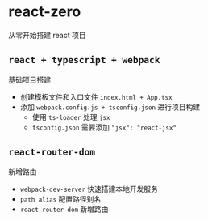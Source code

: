 # react-zero
从零开始搭建 react 项目

## `react + typescript + webpack`
基础项目搭建

- 创建模板文件和入口文件 `index.html + App.tsx`
- 添加 `webpack.config.js + tsconfig.json` 进行项目构建
  - 使用 `ts-loader` 处理 `jsx`
  - `tsconfig.json` 需要添加 `"jsx": "react-jsx"`

## `react-router-dom`
新增路由

- `webpack-dev-server` 快速搭建本地开发服务
- `path alias` 配置路径别名
- `react-router-dom` 新增路由
